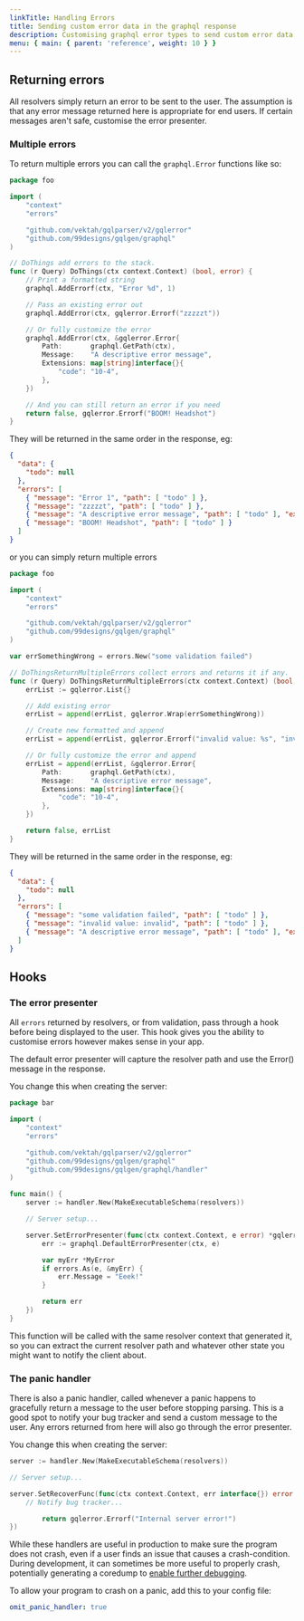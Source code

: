 ```yaml
---
linkTitle: Handling Errors
title: Sending custom error data in the graphql response
description: Customising graphql error types to send custom error data back to the client using gqlgen.
menu: { main: { parent: 'reference', weight: 10 } }
---
```


## Returning errors

All resolvers simply return an error to be sent to the user. The assumption is that any error message returned
here is appropriate for end users. If certain messages aren't safe, customise the error presenter.

### Multiple errors

To return multiple errors you can call the `graphql.Error` functions like so:

```go
package foo

import (
	"context"
	"errors"

	"github.com/vektah/gqlparser/v2/gqlerror"
	"github.com/99designs/gqlgen/graphql"
)

// DoThings add errors to the stack.
func (r Query) DoThings(ctx context.Context) (bool, error) {
	// Print a formatted string
	graphql.AddErrorf(ctx, "Error %d", 1)

	// Pass an existing error out
	graphql.AddError(ctx, gqlerror.Errorf("zzzzzt"))

	// Or fully customize the error
	graphql.AddError(ctx, &gqlerror.Error{
		Path:       graphql.GetPath(ctx),
		Message:    "A descriptive error message",
		Extensions: map[string]interface{}{
			"code": "10-4",
		},
	})

	// And you can still return an error if you need
	return false, gqlerror.Errorf("BOOM! Headshot")
}
```

They will be returned in the same order in the response, eg:
```json
{
  "data": {
    "todo": null
  },
  "errors": [
    { "message": "Error 1", "path": [ "todo" ] },
    { "message": "zzzzzt", "path": [ "todo" ] },
    { "message": "A descriptive error message", "path": [ "todo" ], "extensions": { "code": "10-4" } },
    { "message": "BOOM! Headshot", "path": [ "todo" ] }
  ]
}
```

or you can simply return multiple errors

```go
package foo

import (
	"context"
	"errors"

	"github.com/vektah/gqlparser/v2/gqlerror"
	"github.com/99designs/gqlgen/graphql"
)

var errSomethingWrong = errors.New("some validation failed")

// DoThingsReturnMultipleErrors collect errors and returns it if any.
func (r Query) DoThingsReturnMultipleErrors(ctx context.Context) (bool, error) {
	errList := gqlerror.List{}

	// Add existing error
	errList = append(errList, gqlerror.Wrap(errSomethingWrong))

	// Create new formatted and append
	errList = append(errList, gqlerror.Errorf("invalid value: %s", "invalid"))

	// Or fully customize the error and append
	errList = append(errList, &gqlerror.Error{
		Path:       graphql.GetPath(ctx),
		Message:    "A descriptive error message",
		Extensions: map[string]interface{}{
			"code": "10-4",
		},
	})

	return false, errList
}
```

They will be returned in the same order in the response, eg:
```json
{
  "data": {
    "todo": null
  },
  "errors": [
    { "message": "some validation failed", "path": [ "todo" ] },
    { "message": "invalid value: invalid", "path": [ "todo" ] },
    { "message": "A descriptive error message", "path": [ "todo" ], "extensions": { "code": "10-4" } },
  ]
}
```

## Hooks

### The error presenter

All `errors` returned by resolvers, or from validation, pass through a hook before being displayed to the user.
This hook gives you the ability to customise errors however makes sense in your app.

The default error presenter will capture the resolver path and use the Error() message in the response.

You change this when creating the server:
```go
package bar

import (
	"context"
	"errors"

	"github.com/vektah/gqlparser/v2/gqlerror"
	"github.com/99designs/gqlgen/graphql"
	"github.com/99designs/gqlgen/graphql/handler"
)

func main() {
	server := handler.New(MakeExecutableSchema(resolvers))

	// Server setup...

	server.SetErrorPresenter(func(ctx context.Context, e error) *gqlerror.Error {
		err := graphql.DefaultErrorPresenter(ctx, e)

		var myErr *MyError
		if errors.As(e, &myErr) {
			err.Message = "Eeek!"
		}

		return err
	})
}

```

This function will be called with the same resolver context that generated it, so you can extract the
current resolver path and whatever other state you might want to notify the client about.


### The panic handler

There is also a panic handler, called whenever a panic happens to gracefully return a message to the user before
stopping parsing. This is a good spot to notify your bug tracker and send a custom message to the user. Any errors
returned from here will also go through the error presenter.

You change this when creating the server:
```go
server := handler.New(MakeExecutableSchema(resolvers))

// Server setup...

server.SetRecoverFunc(func(ctx context.Context, err interface{}) error {
    // Notify bug tracker...

		return gqlerror.Errorf("Internal server error!")
})
```

While these handlers are useful in production to make sure the program does not crash, even if a user finds an issue that causes a crash-condition. During development, it can sometimes be more useful to properly crash, potentially generating a coredump to [enable further debugging](https://go.dev/wiki/CoreDumpDebugging).

To allow your program to crash on a panic, add this to your config file:

```yaml
omit_panic_handler: true
```
